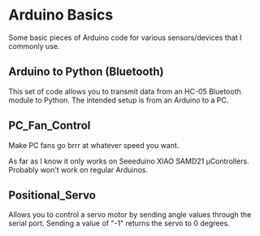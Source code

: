 # Arduino Basics
Some basic pieces of Arduino code for various sensors/devices that I commonly use.

## Arduino to Python (Bluetooth)
This set of code allows you to transmit data from an HC-05 Bluetooth module to Python. The intended setup is from an Arduino to a PC.

## PC_Fan_Control
Make PC fans go brrr at whatever speed you want. 

As far as I know it only works on Seeeduino XIAO SAMD21 µControllers. Probably won't work on regular Arduinos.

## Positional_Servo
Allows you to control a servo motor by sending angle values through the serial port. Sending a value of "-1" returns the servo to 0 degrees.
